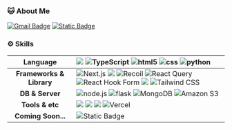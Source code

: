 ### 🐱 About Me
[![Gmail Badge](https://img.shields.io/badge/Gmail-d14836?&logo=Gmail&logoColor=white&link=mailto:josephgs.koo@gmail.com)](mailto:josephgs.koo@gmail.com) [![Static Badge](https://img.shields.io/badge/Notion-%23000000?logo=notion&logoColor=white)](https://peppered-mammal-55a.notion.site/e1dac4c446264e44a21889dc9ab5455f)

### ⚙️ Skills
| **Language** | <img src="https://img.shields.io/badge/JavaScript-F7DF1E?style=flat&logo=JavaScript&logoColor=white" /> <img src="https://img.shields.io/badge/TypeScript-3178C6?logo=typescript&logoColor=white" alt="TypeScript"> <img src="https://img.shields.io/badge/HTML-%23E34F26?logo=html5&logoColor=white" alt="html5" /> <img src="https://img.shields.io/badge/CSS-%231572B6?logo=css3&logoColor=white" alt="css" /> <img src="https://img.shields.io/badge/Python-%233776AB?logo=python&logoColor=white" alt="python" />  |
| :---: | :--- |
| **Frameworks & Library** | <img src="https://img.shields.io/badge/Next.js-000000?logo=next.js&logoColor=white" alt="Next.js"> <img src="https://img.shields.io/badge/Redux-764ABC?style=flat&logo=Redux&logoColor=white" /> <img src="https://img.shields.io/badge/Recoil-764ABC?logo=recoil&logoColor=white" alt="Recoil"> <img src="https://img.shields.io/badge/React%20Query-FF4154?logo=react-query&logoColor=white" alt="React Query"> <img src="https://img.shields.io/badge/React%20Hook%20Form-EB4034?logo=react-hook-form&logoColor=white" alt="React Hook Form"> <img src="https://img.shields.io/badge/Styled--components-DB7093?style=flat&logo=styled-components&logoColor=white" /> <img src="https://img.shields.io/badge/Tailwind%20CSS-38B2AC?logo=tailwind-css&logoColor=white" alt="Tailwind CSS"> |
| **DB & Server** | <img src="https://img.shields.io/badge/Node.js-%23339933?logo=nodedotjs&logoColor=white" alt="node.js" /> <img src="https://img.shields.io/badge/Flask-%23000000?logo=flask&logoColor=white" alt="flask" /> <img src="https://img.shields.io/badge/MongoDB-47A248?logo=mongodb&logoColor=white" alt="MongoDB"> <img src="https://img.shields.io/badge/Amazon%20S3-569A31?logo=amazon-s3&logoColor=white" alt="Amazon S3"> |
| **Tools & etc** | <img src="https://img.shields.io/badge/Visual Studio Code-007ACC?style=flat&logo=Visual Studio Code&logoColor=white" /> <img src="https://img.shields.io/badge/Git-F05032?style=flat&logo=Git&logoColor=white" /> <img src="https://img.shields.io/badge/GitHub-181717?style=flat&logo=GitHub&logoColor=white" /> <img src="https://img.shields.io/badge/Vercel-000000?logo=vercel&logoColor=white" alt="Vercel"> |
| **Coming Soon...** | ![Static Badge](https://img.shields.io/badge/Three.js-%23000000?logo=threedotjs&logoColor=white) |

<!--
**josephgs-koo/josephgs-koo** is a ✨ _special_ ✨ repository because its `README.md` (this file) appears on your GitHub profile.

Here are some ideas to get you started:

- 🔭 I’m currently working on ...
- 🌱 I’m currently learning ...
- 👯 I’m looking to collaborate on ...
- 🤔 I’m looking for help with ...
- 💬 Ask me about ...
- 📫 How to reach me: ...
- 😄 Pronouns: ...
- ⚡ Fun fact: ...
-->
